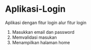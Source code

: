 # Aplikasi-Login
Aplikasi dengan fitur login
alur fitur login
1. Masukkan email dan password
2. Memvalidasi masukan
3. Menampilkan halaman home
